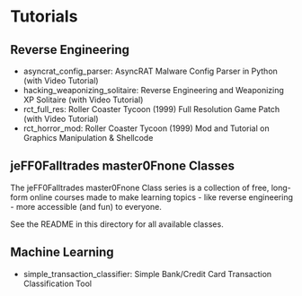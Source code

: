 # Tutorials

## Reverse Engineering

- asyncrat_config_parser: AsyncRAT Malware Config Parser in Python (with Video Tutorial)
- hacking_weaponizing_solitaire: Reverse Engineering and Weaponizing XP Solitaire (with Video Tutorial)
- rct_full_res: Roller Coaster Tycoon (1999) Full Resolution Game Patch (with Video Tutorial)
- rct_horror_mod: Roller Coaster Tycoon (1999) Mod and Tutorial on Graphics Manipulation & Shellcode

## jeFF0Falltrades master0Fnone Classes

The jeFF0Falltrades master0Fnone Class series is a collection of free, long-form online courses made to make learning topics - like reverse engineering - more accessible (and fun) to everyone.

See the README in this directory for all available classes.

## Machine Learning

- simple_transaction_classifier: Simple Bank/Credit Card Transaction Classification Tool
